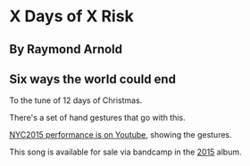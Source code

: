 #  X Days of X Risk
## By Raymond Arnold
## Six ways the world could end

To the tune of 12 days of Christmas.

There's a set of hand gestures that go with this.

[NYC2015 performance is on Youtube](https://www.youtube.com/watch?v=8fDA4Z5e3Mc&list=PL2kAZU4YexD91uaNvjl7Nk0YXsVSlZf4W&index=3), showing the gestures.

This song is available for sale via bandcamp in the [2015](https://humanistculture.bandcamp.com/album/solstice-2015) album.
